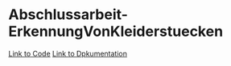 # Abschlussarbeit-ErkennungVonKleiderstuecken
[Link to Code](https://github.com/halil-kocak/Abschlussarbeit-ErkennungVonKleiderstuecken/blob/main/Code/defaultCNN/default_cnn.ipynb)
[Link to Dpkumentation](https://github.com/halil-kocak/Abschlussarbeit-ErkennungVonKleiderstuecken/blob/main/Dokumentation/IDP_Arbeit_Erkennung_von_Kleiderst%C3%BCcken.pdf)
